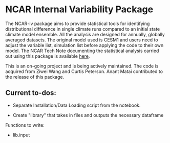 # NCAR Internal Variability Package

The NCAR-iv package aims to provide statistical tools for identifying distributional difference in single climate runs compared to an initial state climate model ensemble. All the analysis are designed for annually, globally averaged datasets. The original model used is CESM1 and users need to adjust the variable list, simulation list before applying the code to their own model. The NCAR Tech Note documenting the statistical analysis carried out using this package is available [here](https://opensky.ucar.edu/islandora/object/technotes%3A591). 


This is an on-going project and is being actively maintained. The code is acquired from Ziwei Wang and Curtis Peterson. Anant Matai contributed to the release of this package. 

## Current to-dos:
- Separate Installation/Data Loading script from the notebook.

- Create "library" that takes in files and outputs the necessary dataframe

Functions to write:
- lib.input
